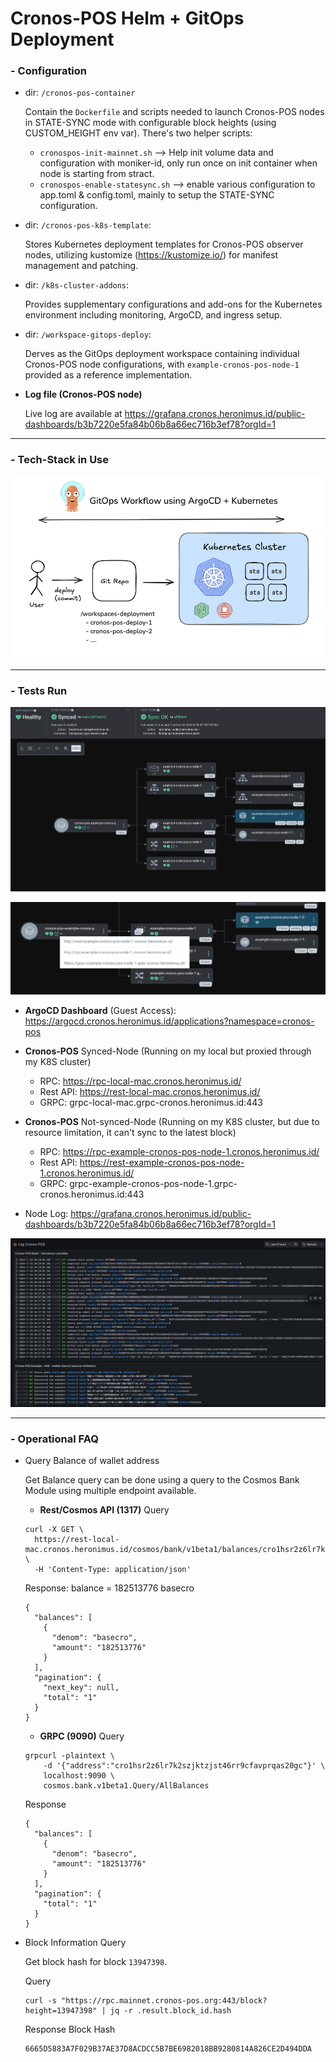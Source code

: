 # Cronos-POS Helm + GitOps Deployment

### - Configuration

- dir: `/cronos-pos-container`

  Contain the `Dockerfile` and scripts needed to launch Cronos-POS nodes in STATE-SYNC mode with configurable block heights (using CUSTOM_HEIGHT env var).
  There's two helper scripts:
  - `cronospos-init-mainnet.sh` --> Help init volume data and configuration with moniker-id, only run once on init container when node is starting from stract.
  - `cronospos-enable-statesync.sh` --> enable various configuration to app.toml & config.toml, mainly to setup the STATE-SYNC configuration.


- dir: `/cronos-pos-k8s-template`:

  Stores Kubernetes deployment templates for Cronos-POS observer nodes, utilizing kustomize (https://kustomize.io/) for manifest management and patching.


- dir: `/k8s-cluster-addons`:

  Provides supplementary configurations and add-ons for the Kubernetes environment including monitoring, ArgoCD, and ingress setup.

- dir: `/workspace-gitops-deploy`:

  Derves as the GitOps deployment workspace containing individual Cronos-POS node configurations, with `example-cronos-pos-node-1` provided as a reference implementation.

- **Log file (Cronos-POS node)**

  Live log are available at https://grafana.cronos.heronimus.id/public-dashboards/b3b7220e5fa84b06b8a66ec716b3ef78?orgId=1



---
### - Tech-Stack in Use

![architecture](_assets/architecture-design.png)

---

### - Tests Run

![argocd-1](_assets/argocd-1.png)

![argocd-2](_assets/argocd-2.png)

- **ArgoCD Dashboard** (Guest Access): https://argocd.cronos.heronimus.id/applications?namespace=cronos-pos

- **Cronos-POS** Synced-Node (Running on my local but proxied through my K8S cluster)
  - RPC: https://rpc-local-mac.cronos.heronimus.id/
  - Rest API: https://rest-local-mac.cronos.heronimus.id/
  - GRPC: grpc-local-mac.grpc-cronos.heronimus.id:443

- **Cronos-POS** Not-synced-Node (Running on my K8S cluster, but due to resource limitation, it can't sync to the latest block)
  - RPC: https://rpc-example-cronos-pos-node-1.cronos.heronimus.id/
  - Rest API: https://rest-example-cronos-pos-node-1.cronos.heronimus.id/
  - GRPC: grpc-example-cronos-pos-node-1.grpc-cronos.heronimus.id:443

- Node Log: https://grafana.cronos.heronimus.id/public-dashboards/b3b7220e5fa84b06b8a66ec716b3ef78?orgId=1

![grafana-log](_assets/grafana-log.png)


---

### - Operational FAQ

- Query Balance of wallet address

  Get Balance query can be done using a query to the Cosmos Bank Module using multiple endpoint available.

  - **Rest/Cosmos API (1317)**
  Query
  ```
  curl -X GET \
    https://rest-local-mac.cronos.heronimus.id/cosmos/bank/v1beta1/balances/cro1hsr2z6lr7k2szjktzjst46rr9cfavprqas20gc \
    -H 'Content-Type: application/json'
  ```
  Response: balance = 182513776 basecro
  ```
  {
    "balances": [
      {
        "denom": "basecro",
        "amount": "182513776"
      }
    ],
    "pagination": {
      "next_key": null,
      "total": "1"
    }
  }
  ```

  - **GRPC (9090)**
  Query
  ```
  grpcurl -plaintext \
      -d '{"address":"cro1hsr2z6lr7k2szjktzjst46rr9cfavprqas20gc"}' \
      localhost:9090 \
      cosmos.bank.v1beta1.Query/AllBalances
  ```
  Response
  ```
  {
    "balances": [
      {
        "denom": "basecro",
        "amount": "182513776"
      }
    ],
    "pagination": {
      "total": "1"
    }
  }
  ```

- Block Information Query

  Get block hash for block `13947398`.

  Query
  ```
  curl -s "https://rpc.mainnet.cronos-pos.org:443/block?height=13947398" | jq -r .result.block_id.hash
  ```

  Response Block Hash
  ```
  6665D5883A7F029B37AE37D8ACDCC5B7BE6982018BB9280814A826CE2D494DDA
  ```
